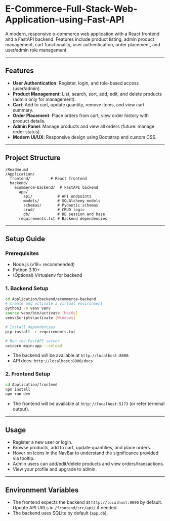 # E-Commerce-Full-Stack-Web-Application-using-Fast-API

A modern, responsive e-commerce web application with a React frontend and a FastAPI backend. Features include product listing, admin product management, cart functionality, user authentication, order placement, and user/admin role management.

---

## Features

- **User Authentication**: Register, login, and role-based access (user/admin).
- **Product Management**: List, search, sort, add, edit, and delete products (admin only for management).
- **Cart**: Add to cart, update quantity, remove items, and view cart summary.
- **Order Placement**: Place orders from cart, view order history with product details.
- **Admin Panel**: Manage products and view all orders (future: manage order status).
- **Modern UI/UX**: Responsive design using Bootstrap and custom CSS.

---

## Project Structure

```
/Readme.md
/Application/
  frontend/         # React frontend
  backend/
    ecommerce-backend/  # FastAPI backend
      app/
        api/           # API endpoints
        models/        # SQLAlchemy models
        schemas/       # Pydantic schemas
        crud/          # CRUD logic
        db/            # DB session and base
      requirements.txt # Backend dependencies
```

---

## Setup Guide

### Prerequisites
- Node.js (v18+ recommended)
- Python 3.10+
- (Optional) Virtualenv for backend

### 1. Backend Setup

```bash
cd Application/backend/ecommerce-backend
# Create and activate a virtual environment
python3 -m venv venv
source venv/bin/activate [MacOs]
venv\Scripts\activate [Windows]

# Install dependencies
pip install -r requirements.txt

# Run the FastAPI server
uvicorn main:app --reload
```

- The backend will be available at `http://localhost:8000`.
- API docs: `http://localhost:8000/docs`

### 2. Frontend Setup

```bash
cd Application/frontend
npm install
npm run dev
```

- The frontend will be available at `http://localhost:5173` (or refer terminal output).

---

## Usage

- Register a new user or login.
- Browse products, add to cart, update quantities, and place orders.
- Hover on Icons in the NavBar to understand the significance provided via tooltip.
- Admin users can add/edit/delete products and view orders/transactions.
- View your profile and upgrade to admin.

---

## Environment Variables

- The frontend expects the backend at `http://localhost:8000` by default. Update API URLs in `/frontend/src/api/` if needed.
- The backend uses SQLite by default (`app.db`).


